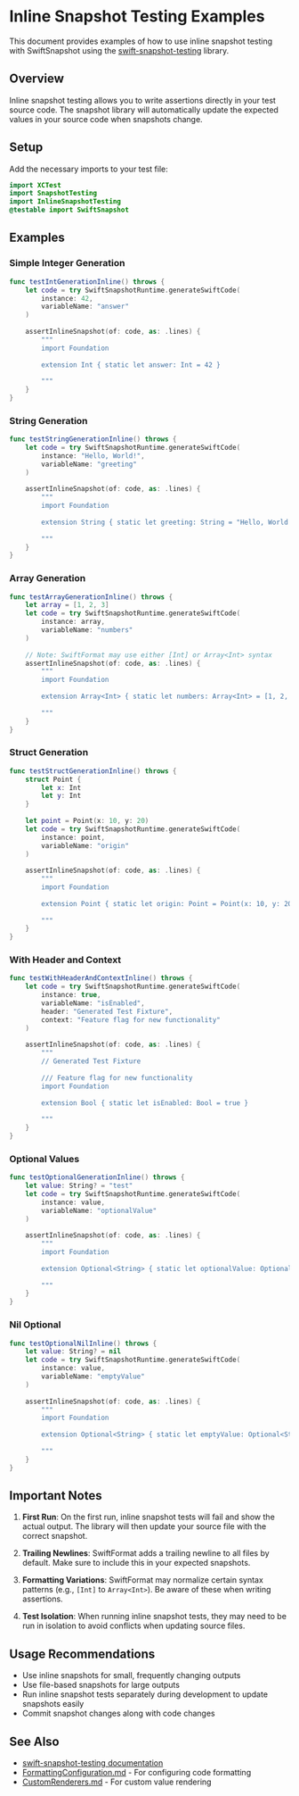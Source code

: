 # Inline Snapshot Testing Examples

This document provides examples of how to use inline snapshot testing with SwiftSnapshot using the [swift-snapshot-testing](https://github.com/pointfreeco/swift-snapshot-testing) library.

## Overview

Inline snapshot testing allows you to write assertions directly in your test source code. The snapshot library will automatically update the expected values in your source code when snapshots change.

## Setup

Add the necessary imports to your test file:

```swift
import XCTest
import SnapshotTesting
import InlineSnapshotTesting
@testable import SwiftSnapshot
```

## Examples

### Simple Integer Generation

```swift
func testIntGenerationInline() throws {
    let code = try SwiftSnapshotRuntime.generateSwiftCode(
        instance: 42,
        variableName: "answer"
    )
    
    assertInlineSnapshot(of: code, as: .lines) {
        """
        import Foundation
        
        extension Int { static let answer: Int = 42 }
        
        """
    }
}
```

### String Generation

```swift
func testStringGenerationInline() throws {
    let code = try SwiftSnapshotRuntime.generateSwiftCode(
        instance: "Hello, World!",
        variableName: "greeting"
    )
    
    assertInlineSnapshot(of: code, as: .lines) {
        """
        import Foundation
        
        extension String { static let greeting: String = "Hello, World!" }
        
        """
    }
}
```

### Array Generation

```swift
func testArrayGenerationInline() throws {
    let array = [1, 2, 3]
    let code = try SwiftSnapshotRuntime.generateSwiftCode(
        instance: array,
        variableName: "numbers"
    )
    
    // Note: SwiftFormat may use either [Int] or Array<Int> syntax
    assertInlineSnapshot(of: code, as: .lines) {
        """
        import Foundation
        
        extension Array<Int> { static let numbers: Array<Int> = [1, 2, 3] }
        
        """
    }
}
```

### Struct Generation

```swift
func testStructGenerationInline() throws {
    struct Point {
        let x: Int
        let y: Int
    }
    
    let point = Point(x: 10, y: 20)
    let code = try SwiftSnapshotRuntime.generateSwiftCode(
        instance: point,
        variableName: "origin"
    )
    
    assertInlineSnapshot(of: code, as: .lines) {
        """
        import Foundation
        
        extension Point { static let origin: Point = Point(x: 10, y: 20) }
        
        """
    }
}
```

### With Header and Context

```swift
func testWithHeaderAndContextInline() throws {
    let code = try SwiftSnapshotRuntime.generateSwiftCode(
        instance: true,
        variableName: "isEnabled",
        header: "Generated Test Fixture",
        context: "Feature flag for new functionality"
    )
    
    assertInlineSnapshot(of: code, as: .lines) {
        """
        // Generated Test Fixture
        
        /// Feature flag for new functionality
        import Foundation
        
        extension Bool { static let isEnabled: Bool = true }
        
        """
    }
}
```

### Optional Values

```swift
func testOptionalGenerationInline() throws {
    let value: String? = "test"
    let code = try SwiftSnapshotRuntime.generateSwiftCode(
        instance: value,
        variableName: "optionalValue"
    )
    
    assertInlineSnapshot(of: code, as: .lines) {
        """
        import Foundation
        
        extension Optional<String> { static let optionalValue: Optional<String> = "test" }
        
        """
    }
}
```

### Nil Optional

```swift
func testOptionalNilInline() throws {
    let value: String? = nil
    let code = try SwiftSnapshotRuntime.generateSwiftCode(
        instance: value,
        variableName: "emptyValue"
    )
    
    assertInlineSnapshot(of: code, as: .lines) {
        """
        import Foundation
        
        extension Optional<String> { static let emptyValue: Optional<String> = nil }
        
        """
    }
}
```

## Important Notes

1. **First Run**: On the first run, inline snapshot tests will fail and show the actual output. The library will then update your source file with the correct snapshot.

2. **Trailing Newlines**: SwiftFormat adds a trailing newline to all files by default. Make sure to include this in your expected snapshots.

3. **Formatting Variations**: SwiftFormat may normalize certain syntax patterns (e.g., `[Int]` to `Array<Int>`). Be aware of these when writing assertions.

4. **Test Isolation**: When running inline snapshot tests, they may need to be run in isolation to avoid conflicts when updating source files.

## Usage Recommendations

- Use inline snapshots for small, frequently changing outputs
- Use file-based snapshots for large outputs
- Run inline snapshot tests separately during development to update snapshots easily
- Commit snapshot changes along with code changes

## See Also

- [swift-snapshot-testing documentation](https://github.com/pointfreeco/swift-snapshot-testing)
- [FormattingConfiguration.md](FormattingConfiguration.md) - For configuring code formatting
- [CustomRenderers.md](CustomRenderers.md) - For custom value rendering
